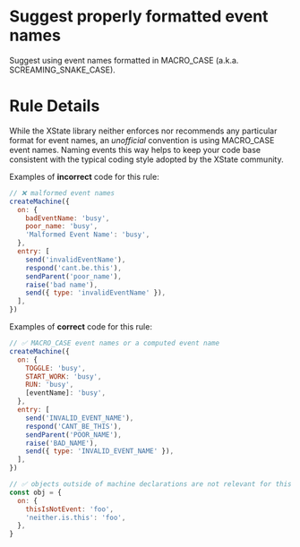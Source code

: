 # Suggest properly formatted event names

Suggest using event names formatted in MACRO_CASE (a.k.a. SCREAMING_SNAKE_CASE).

# Rule Details

While the XState library neither enforces nor recommends any particular format for event names, an _unofficial_ convention is using MACRO_CASE event names. Naming events this way helps to keep your code base consistent with the typical coding style adopted by the XState community.

Examples of **incorrect** code for this rule:

```javascript
// ❌ malformed event names
createMachine({
  on: {
    badEventName: 'busy',
    poor_name: 'busy',
    'Malformed Event Name': 'busy',
  },
  entry: [
    send('invalidEventName'),
    respond('cant.be.this'),
    sendParent('poor_name'),
    raise('bad name'),
    send({ type: 'invalidEventName' }),
  ],
})
```

Examples of **correct** code for this rule:

```javascript
// ✅ MACRO_CASE event names or a computed event name
createMachine({
  on: {
    TOGGLE: 'busy',
    START_WORK: 'busy',
    RUN: 'busy',
    [eventName]: 'busy',
  },
  entry: [
    send('INVALID_EVENT_NAME'),
    respond('CANT_BE_THIS'),
    sendParent('POOR_NAME'),
    raise('BAD_NAME'),
    send({ type: 'INVALID_EVENT_NAME' }),
  ],
})

// ✅ objects outside of machine declarations are not relevant for this rule
const obj = {
  on: {
    thisIsNotEvent: 'foo',
    'neither.is.this': 'foo',
  },
}
```
